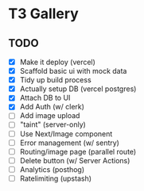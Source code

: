 # T3 Gallery 

## TODO

- [x] Make it deploy (vercel)
- [x] Scaffold basic ui with mock data
- [x] Tidy up build process
- [x] Actually setup DB (vercel postgres)
- [x] Attach DB to UI
- [x] Add Auth (w/ clerk)
- [ ] Add image upload
- [ ] "taint" (server-only)
- [ ] Use Next/Image component
- [ ] Error management (w/ sentry)
- [ ] Routing/image page (parallel route)
- [ ] Delete button (w/ Server Actions)
- [ ] Analytics (posthog)
- [ ] Ratelimiting (upstash)